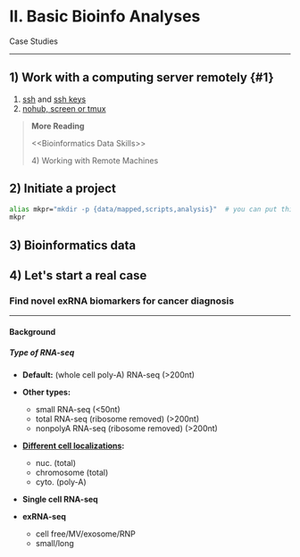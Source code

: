 # II. Basic Bioinfo Analyses

Case Studies

---

## 1\) Work with a computing server remotely {#1}

1. [ssh](/1setup.md#ssh) and [ssh keys](/2linux.md#ssh-key)
2. [nohub, screen or tmux](/2linux.md#nohup)

> **More Reading**
>
> &lt;&lt;Bioinformatics Data Skills&gt;&gt;
>
> 4\) Working with Remote Machines

## 2\) Initiate a project

```bash
alias mkpr="mkdir -p {data/mapped,scripts,analysis}"  # you can put this in your ~/.bashrc
mkpr
```

## 3\) Bioinformatics data

## 4\) Let's start a real case

### Find novel exRNA biomarkers for cancer diagnosis

---

#### Background

##### Type of RNA-seq

* **Default:** \(whole cell poly-A\) RNA-seq  \(&gt;200nt\)

* **Other types:**

  * small RNA-seq  \(&lt;50nt\)
  * total RNA-seq \(ribosome removed\) \(&gt;200nt\)
  * nonpolyA RNA-seq \(ribosome removed\) \(&gt;200nt\)

* [**Different cell localizations**](/6control.md#local)**:**

  * nuc. \(total\) 
  * chromosome \(total\) 
  * cyto. \(poly-A\) 

* **Single cell RNA-seq**

* **exRNA-seq**

  * cell free/MV/exosome/RNP
  * small/long



